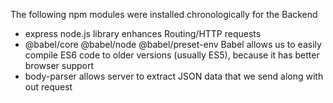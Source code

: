 The following npm modules were installed chronologically for the Backend

  - express 
      node.js library enhances Routing/HTTP requests
  - @babel/core @babel/node @babel/preset-env 
      Babel allows us to easily compile ES6 code to older versions (usually ES5), because it has better browser support
  - body-parser 
      allows server to extract JSON data that we send along with out request